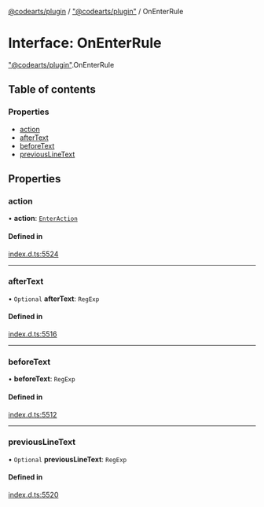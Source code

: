 [@codearts/plugin](../README.md) / ["@codearts/plugin"](../modules/_codearts_plugin_.md) / OnEnterRule

# Interface: OnEnterRule

["@codearts/plugin"](../modules/_codearts_plugin_.md).OnEnterRule

## Table of contents

### Properties

- [action](codearts_plugin_.OnEnterRule.md#action)
- [afterText](codearts_plugin_.OnEnterRule.md#aftertext)
- [beforeText](codearts_plugin_.OnEnterRule.md#beforetext)
- [previousLineText](codearts_plugin_.OnEnterRule.md#previouslinetext)

## Properties

### action

• **action**: [`EnterAction`](codearts_plugin_.EnterAction.md)

#### Defined in

[index.d.ts:5524](https://github.com/huaweicloud/cloudide-plugin-api/blob/203b986/index.d.ts#L5524)

___

### afterText

• `Optional` **afterText**: `RegExp`

#### Defined in

[index.d.ts:5516](https://github.com/huaweicloud/cloudide-plugin-api/blob/203b986/index.d.ts#L5516)

___

### beforeText

• **beforeText**: `RegExp`

#### Defined in

[index.d.ts:5512](https://github.com/huaweicloud/cloudide-plugin-api/blob/203b986/index.d.ts#L5512)

___

### previousLineText

• `Optional` **previousLineText**: `RegExp`

#### Defined in

[index.d.ts:5520](https://github.com/huaweicloud/cloudide-plugin-api/blob/203b986/index.d.ts#L5520)

